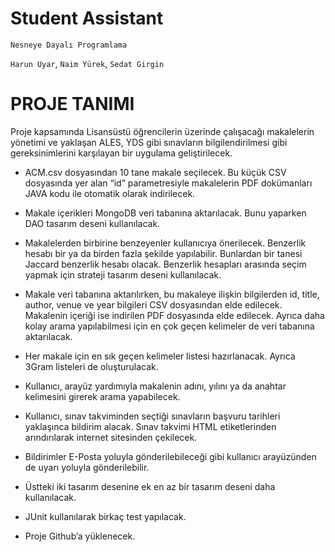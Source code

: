 # Student Assistant

`Nesneye Dayalı Programlama`

`Harun Uyar`, `Naim Yürek`, `Sedat Girgin`

# PROJE TANIMI


Proje kapsamında Lisansüstü öğrencilerin üzerinde çalışacağı makalelerin yönetimi ve yaklaşan ALES, YDS gibi sınavların bilgilendirilmesi gibi gereksinimlerini karşılayan bir uygulama geliştirilecek.

  - ACM.csv dosyasından 10 tane makale seçilecek. Bu küçük CSV dosyasında yer alan “id” parametresiyle makalelerin PDF dokümanları JAVA kodu ile otomatik olarak indirilecek.

  - Makale içerikleri MongoDB veri tabanına aktarılacak. Bunu yaparken DAO tasarım deseni kullanılacak.

  - Makalelerden birbirine benzeyenler kullanıcıya önerilecek. Benzerlik hesabı bir ya da birden fazla şekilde yapılabilir. Bunlardan bir tanesi Jaccard benzerlik hesabı olacak. Benzerlik hesapları arasında seçim yapmak için strateji tasarım deseni kullanılacak.

  - Makale veri tabanına aktarılırken, bu makaleye ilişkin bilgilerden id, title, author, venue ve year bilgileri CSV dosyasından elde edilecek. Makalenin içeriği ise indirilen PDF dosyasında elde edilecek. Ayrıca daha kolay arama yapılabilmesi için en çok geçen kelimeler de veri tabanına aktarılacak.

  - Her makale için en sık geçen kelimeler listesi hazırlanacak. Ayrıca 3Gram listeleri de oluşturulacak.

  - Kullanıcı, arayüz yardımıyla makalenin adını, yılını ya da anahtar kelimesini girerek arama yapabilecek.

  - Kullanıcı, sınav takviminden seçtiği sınavların başvuru tarihleri yaklaşınca bildirim alacak. Sınav takvimi HTML etiketlerinden arındırılarak internet sitesinden çekilecek.

  - Bildirimler E-Posta yoluyla gönderilebileceği gibi kullanıcı arayüzünden de uyarı yoluyla gönderilebilir.

  - Üstteki iki tasarım desenine ek en az bir tasarım deseni daha kullanılacak.

  - JUnit kullanılarak birkaç test yapılacak.

  - Proje Github’a yüklenecek.
